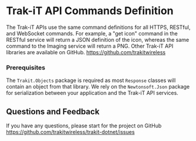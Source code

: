 # Trak-iT API Commands Definition

The Trak-iT APIs use the same command definitions for all HTTPS, RESTful, and WebSocket commands.  For example, a "get icon" command in the RESTful service will return a JSON definition of the icon, whereas the same command to the Imaging service will return a PNG.
Other Trak-iT API libraries are available on GitHub.
https://github.com/trakitwireless

### Prerequisites

The `Trakit.Objects` package is required as most `Response` classes will contain an object from that library.
We rely on the `Newtonsoft.Json` package for serialization between your application and the Trak-iT API services.

## Questions and Feedback

If you have any questions, please start for the project on GitHub
https://github.com/trakitwireless/trakit-dotnet/issues
